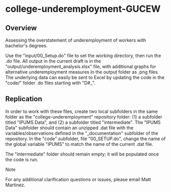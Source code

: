# college-underemployment-GUCEW

## Overview
Assessing the overstatement of underemployment of workers with bachelor's degrees.

Use the "input/00_Setup.do" file to set the working directory, then run the .do file. All output in the current draft is in the "output/underemployment_analysis.xlsx" file, with additional graphs for alternative underemployment measures in the output folder as .png files. The underlying data can easily be sent to Excel by updating the code in the "code/" folder .do files starting with "D#_".

## Replication

In order to work with these files, create two local subfolders in the same folder as the "college-underemployment" repository folder: (1) a subfolder titled "IPUMS Data", and (2) a subfolder titled "intermediate". The "IPUMS Data" subfolder should contain an unzipped .dat file with the variables/observations defined in the "_documentation" subfolder of the repository. In the "code" subfolder, file "00_SETUP.do", change the name of the global variable "IPUMS" to match the name of the current .dat file.

The "intermediate" folder should remain empty; it will be populated once the code is run.

>[!NOTE]
> For any additional clarification questions or issues, please email Matt Martinez.


